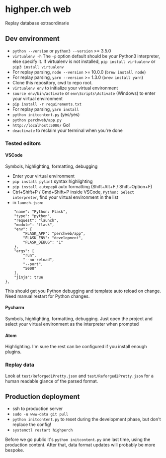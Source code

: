 # highper.ch web
Replay database extraordinarie

## Dev environment
* `python --version` or `python3 --version` >= 3.5.0
* `virtualenv -h`
The `-p` option default should be your Python3 interpreter, else specify it. If virtualenv is not installed, `pip install virtualenv` or `pip3 install virtualenv`
* For replay parsing, `node --version` >= 10.0.0 (`brew install node`)
* For replay parsing, `yarn --version` >= 1.3.0 (`brew install yarn`)
* Clone this repository, cwd to repo root.
* `virtualenv env` to initialize your virtual environment
* `source env/bin/activate` or `env\Scripts\Activate` (Windows) to enter your virtual environment
* `pip install -r requirements.txt`
* For replay parsing, `yarn install`
* `python initcontent.py` (yes/yes)
* `python perchweb/app.py`
* `http://localhost:5000/` Go!
* `deactivate` to reclaim your terminal when you're done

### Tested editors
#### VSCode
Symbols, highlighting, formatting, debugging

* Enter your virtual environment
* `pip install pylint` syntax highlighting
* `pip install autopep8` auto formatting (Shift+Alt+F / Shift+Option+F)
* Ctrl+Shift+P / Cmd+Shift+P inside VSCode, `Python: Select interpreter`, find your virtual environment in the list
* in `launch.json`:
```{
    "name": "Python: Flask",
    "type": "python",
    "request": "launch",
    "module": "flask",
    "env": {
        "FLASK_APP": "perchweb/app",
        "FLASK_ENV": "development",
        "FLASK_DEBUG": "1"
    },
    "args": [
        "run",
        "--no-reload",
        "--port",
        "5000"
    ],
    "jinja": true
},
```
This should get you Python debugging and template auto reload on change. Need manual restart for Python changes.

#### Pycharm
Symbols, highlighting, formatting, debugging. Just open the project and select your virtual environment as the interpreter when prompted

#### Atom
Highlighting. I'm sure the rest can be configured if you install enough plugins.

### Replay data
Look at `test/Reforged1Pretty.json` and `test/Reforged2Pretty.json` for a human readable glance of the parsed format.

## Production deployment
* ssh to production server
* `sudo -u www-data git pull`
* `python initcontent.py` to reset during the development phase, but don't replace the config!
* `systemctl restart highperch`

Before we go public it's `python initcontent.py` one last time, using the production content. After that, data format updates will probably be more bespoke.

